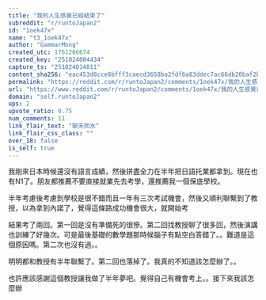 ```yaml
---
title: "我的人生感覺已經結束了"
subreddit: "r/runtoJapan2"
id: "1oek47x"
name: "t3_1oek47x"
author: "GammarMong"
created_utc: 1761266674
created_key: "251024004434"
capture_ts: "251024014811"
content_sha256: "eac453d8cce8bfff3caecd3658ba2fdf6a83ddec7ac66db20baf2b08fffa8454"
permalink: "https://reddit.com/r/runtoJapan2/comments/1oek47x/我的人生感覺已經結束了/"
url: "https://www.reddit.com/r/runtoJapan2/comments/1oek47x/我的人生感覺已經結束了/"
domain: "self.runtoJapan2"
ups: 2
upvote_ratio: 0.75
num_comments: 11
link_flair_text: "聊天吹水"
link_flair_css_class: ""
over_18: false
is_self: true
---
```


我剛來日本時候還沒有語言成績，然後拼盡全力在半年把日語托業都拿到。現在也有N1了。朋友都推薦不要直接就業先去考學，還推薦我一個保底學校。

半年考慮後考慮到學校是很不錯而且一年有三次考試機會，然後又順利聯繫到了教授，以為拿到內諾了，覺得這條路成功機會很大，就開始考

結果考了兩回。第一回是沒有準備死的很慘。第二回找教授聊了很多回，然後演講也訓練了好幾次。可是最後基礎的數學題那時候腦子有點空白答錯了。。難道是這個原因嗎。第二次也沒有過。。

明明都和教授有半年聯繫了。第二回也落掉了。我真的不知道該怎麼辦了。。

也許應該感謝這個教授讓我做了半年夢吧。覺得自己有機會考上。。接下來我該怎麼辦
